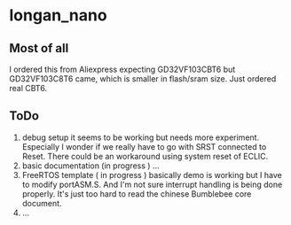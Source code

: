 # longan_nano

## Most of all
I ordered this from Aliexpress expecting GD32VF103CBT6 but GD32VF103C8T6 came, which is smaller in flash/sram size.
Just ordered real CBT6.

## ToDo
1. debug setup
   it seems to be working but needs more experiment.
   Especially I wonder if we really have to go with SRST connected to Reset.
   There could be an workaround using system reset of ECLIC.
2. basic documentation (in progress )
   ...
3. FreeRTOS template ( in progress )
   basically demo is working but I have to modify portASM.S.
   And I'm not sure interrupt handling is being done properly.
   It's just too hard to read the chinese Bumblebee core document.
4. ...
